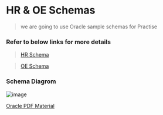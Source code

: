 
# HR & OE Schemas
> we are going to use Oracle sample schemas for Practise


### Refer to below links for more details
> [HR Schema](https://docs.oracle.com/cd/B13789_01/server.101/b10771/scripts003.htm)

> [OE Schema](https://docs.oracle.com/cd/B13789_01/server.101/b10771/scripts004.htm)


### Schema Diagrom

![image](https://github.com/venkatdurgempudi/SQL/assets/15828692/d32fcffd-1a88-474f-821e-efc0fc1b5894)

[Oracle PDF Material](/pdf/database-sample-schemas.pdf) 
